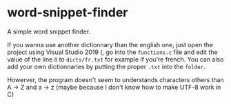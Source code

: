 # word-snippet-finder
A simple word snippet finder.

If you wanna use another dictionnary than the english one, just open the project using Visual Studio 2019 (, go into the `functions.c` file and edit the value of the line `8` to `dicts/fr.txt` for example if you're french. You can also add your own dictionnaries by putting the proper `.txt` into the `folder`.

Howerver, the program doesn't seem to understands characters others than A -> Z and a -> z (maybe because I don't know how to make UTF-8 work in C)
